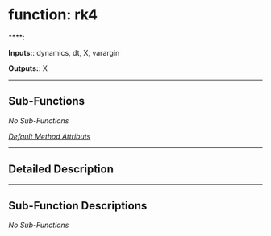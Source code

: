 # function: rk4

****: 

**Inputs:**: dynamics,  dt,  X,  varargin

**Outputs:**: X

 ***

## Sub-Functions

*No Sub-Functions*

[*Default Method Attributs*](https://www.mathworks.com/help/matlab/matlab_oop/method-attributes.html)

 ***

## Detailed Description



 ***

## Sub-Function Descriptions

*No Sub-Functions*